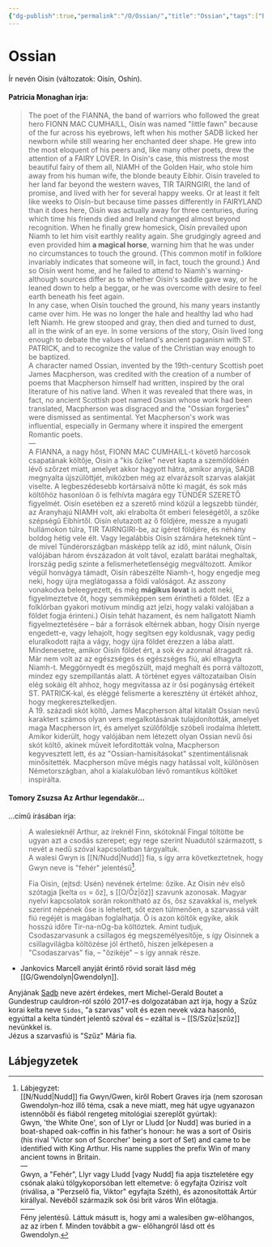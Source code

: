 ```yaml
---
{"dg-publish":true,"permalink":"/O/Ossian/","title":"Ossian","tags":["Englishtexttranslated"],"created":"2025-06-02T15:57","updated":"2025-06-02T15:58"}
---
```



# Ossian

Ír nevén Oisin (változatok: Oisín, Oshin).  

#### Patricia Monaghan írja:

> The poet of the FIANNA, the band of warriors who followed the great hero FIONN MAC CUMHAILL, Oisín was named "little fawn" because of the fur across his eyebrows, left when his mother SADB licked her newborn while still wearing her enchanted deer shape. He grew into the most eloquent of his peers and, like many other poets, drew the attention of a FAIRY LOVER. In Oisín's case, this mistress the most beautiful fairy of them all, NIAMH of the Golden Hair, who stole him away from his human wife, the blonde beauty Eibhir. Oisín traveled to her land far beyond the western waves, TIR TAIRNGIRI, the land of promise, and lived with her for several happy weeks. Or at least it felt like weeks to Oisín-but because time passes differently in FAIRYLAND than it does here, Oisín was actually away for three centuries, during which time his friends died and Ireland changed almost beyond recognition. When he finally grew homesick, Oisín prevailed upon Niamh to let him visit earthly reality again. She grudgingly agreed and even provided him **a magical horse**, warning him that he was under no circumstances to touch the ground. (This common motif in folklore invariably indicates that someone will, in fact, touch the ground.) And so Oisín went home, and he failed to attend to Niamh's warning-although sources differ as to whether Oisín's saddle gave way, or he leaned down to help a beggar, or he was overcome with desire to feel earth beneath his feet again.  
> In any case, when Oisín touched the ground, his many years instantly came over him. He was no longer the hale and healthy lad who had left Niamh. He grew stooped and gray, then died and turned to dust, all in the wink of an eye. In some versions of the story, Oisín lived long enough to debate the values of Ireland's ancient paganism with ST. PATRICK, and to recognize the value of the Christian way enough to be baptized.  
> A character named Ossian, invented by the 19th-century Scottish poet James Macpherson, was credited with the creation of a number of poems that Macpherson himself had written, inspired by the oral literature of his native land. When it was revealed that there was, in fact, no ancient Scottish poet named Ossian whose work had been translated, Macpherson was disgraced and the "Ossian forgeries" were dismissed as sentimental. Yet Macpherson's work was influential, especially in Germany where it inspired the emergent Romantic poets.  
> —  
> A FIANNA, a nagy hőst, FIONN MAC CUMHAILL-t követő harcosok csapatának költője, Oisín a "kis őzike" nevet kapta a szemöldökén lévő szőrzet miatt, amelyet akkor hagyott hátra, amikor anyja, SADB megnyalta újszülöttjét, miközben még az elvarázsolt szarvas alakját viselte. A legbeszédesebb kortársaivá nőtte ki magát, és sok más költőhöz hasonlóan ő is felhívta magára egy TÜNDÉR SZERETŐ figyelmét. Oisín esetében ez a szerető mind közül a legszebb tündér, az Aranyhajú NIAMH volt, aki elrabolta őt emberi feleségétől, a szőke szépségű Eibhirtől. Oisín elutazott az ő földjére, messze a nyugati hullámokon túlra, TIR TAIRNGIRI-be, az ígéret földjére, és néhány boldog hétig vele élt. Vagy legalábbis Oisín számára heteknek tűnt – de mivel Tündérországban másképp telik az idő, mint nálunk, Oisín valójában három évszázadon át volt távol, ezalatt barátai meghaltak, Írország pedig szinte a felismerhetetlenségig megváltozott. Amikor végül honvágya támadt, Oisín rábeszélte Niamh-t, hogy engedje meg neki, hogy újra meglátogassa a földi valóságot. Az asszony vonakodva beleegyezett, és még **mágikus lovat** is adott neki, figyelmeztetve őt, hogy semmiképpen sem érintheti a földet. (Ez a folklórban gyakori motívum mindig azt jelzi, hogy valaki valójában a földet fogja érinteni.) Oisín tehát hazament, és nem hallgatott Niamh figyelmeztetésére – bár a források eltérnek abban, hogy Oisín nyerge engedett-e, vagy lehajolt, hogy segítsen egy koldusnak, vagy pedig eluralkodott rajta a vágy, hogy újra földet érezzen a lába alatt.  
> Mindenesetre, amikor Oisín földet ért, a sok év azonnal átragadt rá. Már nem volt az az egészséges és egészséges fiú, aki elhagyta Niamh-t. Meggörnyedt és megőszült, majd meghalt és porrá változott, mindez egy szempillantás alatt. A történet egyes változataiban Oisín elég sokáig élt ahhoz, hogy megvitassa az ír ősi pogányság értékeit ST. PATRICK-kal, és eléggé felismerte a keresztény út értékét ahhoz, hogy megkeresztelkedjen.  
> A 19. századi skót költő, James Macpherson által kitalált Ossian nevű karaktert számos olyan vers megalkotásának tulajdonították, amelyet maga Macpherson írt, és amelyet szülőföldje szóbeli irodalma ihletett. Amikor kiderült, hogy valójában nem létezett olyan Ossian nevű ősi skót költő, akinek műveit lefordították volna, Macpherson kegyvesztett lett, és az "Ossian-hamisításokat" szentimentálisnak minősítették. Macpherson műve mégis nagy hatással volt, különösen Németországban, ahol a kialakulóban lévő romantikus költőket inspirálta.  

#### Tomory Zsuzsa Az Arthur legendakör...  

...című írásában írja:  
> A walesieknél Arthur, az íreknél Finn, skótoknál Fingal töltötte be ugyan azt a csodás szerepet; egy rege szerint Nuadutól származott, s nevét a nedű szóval kapcsolatban tárgyaltuk.  
> A walesi Gwyn is [[N/Nudd\|Nudd]] fia, s így arra következtetnek, hogy Gwyn neve is "fehér" jelentésű[^1].  
> 
> Fia Oisin, (ejtsd: Usén) nevének értelme: őzike. Az Oisin név első szótagja \[kelta `os` = őz\], s [[O/Őz\|őz]] szavunk azonosak. Magyar nyelvi kapcsolatok során rokonítható az ős, ősz szavakkal is, melyek szerint népének őse is lehetett, sőt ezen túlmenően, a szarvassá vált fiú regéjét is magában foglalhatja. Ő is azon költők egyike, akik hosszú időre Tir-na-nOg-ba költöztek. Amint tudjuk, Csodaszarvasunk a csillagos ég megszemélyesítője, s így Oisinnek a csillagvilágba költözése jól érthető, hiszen jelképesen a "Csodaszarvas" fia, – "őzikéje" – s így annak része.  
- Jankovics Marcell anyját érintő rövid sorait lásd még [[G/Gwendolyn\|Gwendolyn]].

Anyjának [Sadb](https://en.wikipedia.org/wiki/Sadhbh) neve azért érdekes, mert Michel-Gerald Boutet a Gundestrup cauldron-ról szóló 2017-es dolgozatában azt írja, hogy a Szűz korai kelta neve `Sidos`, "a szarvas" volt és ezen nevek váza hasonló, egyúttal a kelta tündért jelentő szóval és – ezáltal is – [[S/Szűz\|szűz]] nevünkkel is.  
Jézus a szarvasfiú is "Szűz" Mária fia.  

  

## Lábjegyzetek

[^1]: Lábjegyzet:  
[[N/Nudd\|Nudd]] fia Gwyn/Gwen, kiről Robert Graves írja (nem szorosan Gwendolyn-hoz illő téma, csak a neve miatt, meg hát ugye ugyanazon istennőből és fiából rengeteg mitológiai szereplőt gyúrtak):  
Gwyn, 'the White One', son of Llyr or Lludd \[or Nudd] was buried in a boat-shaped oak-coffin in his father's honour: he was a sort of Osiris (his rival 'Victor son of Scorcher' being a sort of Set) and came to be identified with King Arthur. His name supplies the prefix Win of many ancient towns in Britain.  
—  
Gwyn, a "Fehér", Llyr vagy Lludd \[vagy Nudd\] fia apja tiszteletére egy csónak alakú tölgykoporsóban lett eltemetve: ő egyfajta Ozirisz volt (riválisa, a "Perzselő fia, Viktor" egyfajta Széth), és azonosították Artúr királlyal. Nevéből származik sok ősi brit város Win előtagja.  
——  
Fény jelentésű. Láttuk másutt is, hogy ami a walesiben gw-előhangos, az az írben f. Minden továbbit a gw- előhangról lásd ott és Gwendolyn.  
